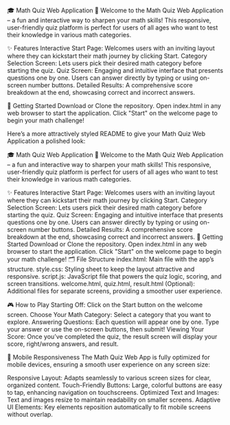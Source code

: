 🎓 Math Quiz Web Application 🧮
Welcome to the Math Quiz Web Application – a fun and interactive way to sharpen your math skills! This responsive, user-friendly quiz platform is perfect for users of all ages who want to test their knowledge in various math categories.

✨ Features
Interactive Start Page: Welcomes users with an inviting layout where they can kickstart their math journey by clicking Start.
Category Selection Screen: Lets users pick their desired math category before starting the quiz.
Quiz Screen: Engaging and intuitive interface that presents questions one by one. Users can answer directly by typing or using on-screen number buttons.
Detailed Results: A comprehensive score breakdown at the end, showcasing correct and incorrect answers.

🚀 Getting Started
Download or Clone the repository.
Open index.html in any web browser to start the application.
Click "Start" on the welcome page to begin your math challenge!


Here’s a more attractively styled README to give your Math Quiz Web Application a polished look:

🎓 Math Quiz Web Application 🧮
Welcome to the Math Quiz Web Application – a fun and interactive way to sharpen your math skills! This responsive, user-friendly quiz platform is perfect for users of all ages who want to test their knowledge in various math categories.

✨ Features
Interactive Start Page: Welcomes users with an inviting layout where they can kickstart their math journey by clicking Start.
Category Selection Screen: Lets users pick their desired math category before starting the quiz.
Quiz Screen: Engaging and intuitive interface that presents questions one by one. Users can answer directly by typing or using on-screen number buttons.
Detailed Results: A comprehensive score breakdown at the end, showcasing correct and incorrect answers.
🚀 Getting Started
Download or Clone the repository.
Open index.html in any web browser to start the application.
Click "Start" on the welcome page to begin your math challenge!
🗂 File Structure
index.html: Main file with the app’s structure.
style.css: Styling sheet to keep the layout attractive and responsive.
script.js: JavaScript file that powers the quiz logic, scoring, and screen transitions.
welcome.html, quiz.html, result.html (Optional): Additional files for separate screens, providing a smoother user experience.

🎮 How to Play
Starting Off: Click on the Start button on the welcome screen.
Choose Your Math Category: Select a category that you want to explore.
Answering Questions: Each question will appear one by one. Type your answer or use the on-screen buttons, then submit!
Viewing Your Score: Once you’ve completed the quiz, the result screen will display your score, right/wrong answers, and result.

📱 Mobile Responsiveness
The Math Quiz Web App is fully optimized for mobile devices, ensuring a smooth user experience on any screen size:

Responsive Layout: Adapts seamlessly to various screen sizes for clear, organized content.
Touch-Friendly Buttons: Large, colorful buttons are easy to tap, enhancing navigation on touchscreens.
Optimized Text and Images: Text and images resize to maintain readability on smaller screens.
Adaptive UI Elements: Key elements reposition automatically to fit mobile screens without overlap.